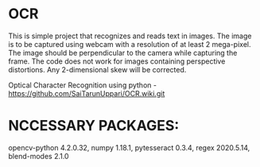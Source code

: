 # OCR
This is simple project that recognizes and reads text in images.
The image is to be captured using webcam with a resolution of at least 2 mega-pixel.
The image should be perpendicular to the camera while capturing the frame.
The code does not work for images containing perspective distortions.
Any 2-dimensional skew will be corrected.

Optical Character Recognition using python - https://github.com/SaiTarunUppari/OCR.wiki.git

# NCCESSARY PACKAGES:
  opencv-python          4.2.0.32,
  numpy                  1.18.1,
  pytesseract            0.3.4,
  regex                  2020.5.14,
  blend-modes            2.1.0

